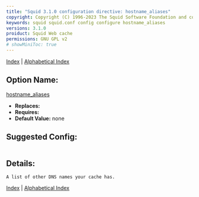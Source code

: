 ```yaml
---
title: "Squid 3.1.0 configuration directive: hostname_aliases"
copyright: Copyright (C) 1996-2023 The Squid Software Foundation and contributors
keywords: squid squid.conf config configure hostname_aliases
versions: 3.1.0
proiduct: Squid Web cache
permissions: GNU GPL v2
# showMiniToc: true
---
```

[Index](index#toc_hostname_aliases) | [Alphabetical Index](index_all#toc_hostname_aliases)

## Option Name:
[hostname_aliases](#hostname_aliases)
 * **Replaces:** 
 * **Requires:** 
 * **Default Value:** none


## Suggested Config:
```plaintext

```

## Details:

	A list of other DNS names your cache has.



[Index](index#toc_hostname_aliases) | [Alphabetical Index](index_all#toc_hostname_aliases)

